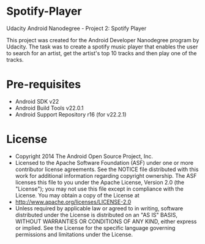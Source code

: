 # Spotify-Player
Udacity Android Nanodegree - Project 2: Spotify Player

This project was created for the Android Developer Nanodegree program by Udacity.
The task was to create a spotify music player that enables the user to search for an artist, get the artist's top 10 tracks and then play one of the tracks.

# Pre-requisites

* Android SDK v22
* Android Build Tools v22.0.1
* Android Support Repository r16 (for v22.2.1)

# License

* Copyright 2014 The Android Open Source Project, Inc.
* Licensed to the Apache Software Foundation (ASF) under one or more contributor license agreements. See the NOTICE file distributed with this work for additional information regarding copyright ownership. The ASF licenses this file to you under the Apache License, Version 2.0 (the "License"); you may not use this file except in compliance with the License. You may obtain a copy of the License at
* http://www.apache.org/licenses/LICENSE-2.0
* Unless required by applicable law or agreed to in writing, software distributed under the License is distributed on an "AS IS" BASIS, WITHOUT WARRANTIES OR CONDITIONS OF ANY KIND, either express or implied. See the License for the specific language governing permissions and limitations under the License.
